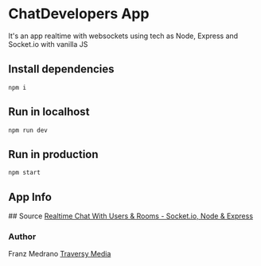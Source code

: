# ChatDevelopers App

It's an app realtime with websockets using tech as Node, Express and Socket.io with vanilla JS

## Install dependencies

```
npm i
```

## Run in localhost

```
npm run dev
```

## Run in production

```
npm start
```

## App Info

## Source
[Realtime Chat With Users & Rooms - Socket.io, Node & Express](https://www.youtube.com/watch?v=jD7FnbI76Hg)

### Author

Franz Medrano
[Traversy Media](https://www.traversymedia.com/)
